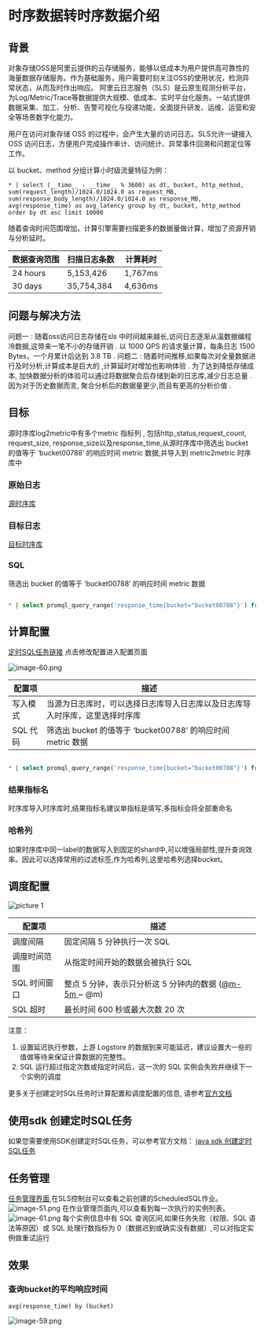#  时序数据转时序数据介绍

## 背景
对象存储OSS是阿里云提供的云存储服务，能够以低成本为用户提供高可靠性的海量数据存储服务。作为基础服务，用户需要时刻关注OSS的使用状况，检测异常状态，从而及时作出响应。
阿里云日志服务（SLS）是云原生观测分析平台，为Log/Metric/Trace等数据提供大规模、低成本、实时平台化服务。一站式提供数据采集、加工、分析、告警可视化与投递功能，全面提升研发、运维、运营和安全等场景数字化能力。
<!-- ![image.png](/img/src/scheduledsql/metric2metric/f1b70ca0011ce708a66ade857b4c1d3d5635f935996d2cf7cd0f96bfe1c0599d.png) -->
用户在访问对象存储 OSS 的过程中，会产生大量的访问日志。SLS允许一键接入OSS 访问日志，方便用户完成操作审计、访问统计、异常事件回溯和问题定位等工作。

以 bucket、method 分组计算小时级流量特征为例：
```
* | select (__time__ - __time__ % 3600) as dt, bucket, http_method, sum(request_length)/1024.0/1024.0 as request_MB, sum(response_body_length)/1024.0/1024.0 as response_MB, avg(response_time) as avg_latency group by dt, bucket, http_method order by dt asc limit 10000
```
随着查询时间范围增加，计算引擎需要扫描更多的数据量做计算，增加了资源开销与分析延时。

| 数据查询范围 | 扫描日志条数  | 计算耗时 |
| --- | --- | --- |
| 24 hours | 5,153,426 | 1,767ms |
| 30 days | 35,754,384 | 4,636ms |


## 问题与解决方法
问题一 : 随着oss访问日志存储在sls 中时间越来越长,访问日志逐渐从温数据编程冷数据,这带来一笔不小的存储开销 . 以 1000 QPS 的请求量计算，每条日志 1500 Bytes，一个月累计后达到 3.8 TB .
问题二 : 随着时间推移,如果每次对全量数据进行及时分析,计算成本是巨大的 ,计算延时对增加也影响体验 . 
为了达到降低存储成本, 加快数据分析的体验可以通过将数据聚合后存储到新的日志库,减少日志总量 . 因为对于历史数据而言, 聚合分析后的数据量更少,而且有更高的分析价值 . 
## 目标
源时序库log2metric中有多个metric 指标列 , 包括http_status,request_count, request_size, response_size以及response_time,从源时序库中筛选出 bucket 的值等于 ‘bucket00788’ 的响应时间 metric 数据,并导入到 metric2metric 时序库中

### 原始日志  
[源时序库](https://sls.aliyun.com/doc/playground/demo.html?dest=/lognext/project/scheduled-sql-demo/metric/log2metric_metricstore)
<!-- ![image.png](/img/src/scheduledsql/metric2metric/9d85c3bd3d21c688b03d8db27a9c4b44d7fe81f7c9502d44ddb88c4a344234be.png) -->

### 目标日志 
[目标时序库](https://sls.aliyun.com/doc/playground/demo.html?dest=/lognext/project/scheduled-sql-demo/metric/metirc2metric)
<!-- ![image.png](/img/src/scheduledsql/metric2metric/a6625915b5b8a4b43a821b7cb190cb8dfda373143ff0c7f9130d9b9c14eb4917.png) -->

### SQL
筛选出 bucket 的值等于 ‘bucket00788’ 的响应时间 metric 数据
```sql

* | select promql_query_range('response_time{bucket="bucket00788"}') from metrics limit 1000
```
## 计算配置
[定时SQL任务链接](https://sls.aliyun.com/doc/playground/demo.html?dest=/lognext/project/scheduled-sql-demo/scheduledsql/sql-1690515709-728271)
点击修改配置进入配置页面 
<!-- ![image.png](/img/src/scheduledsql/metric2metric/89407a9066246ad04ce56845b5ea7027e22adc989f93876ea73f7c4828334b62.png) -->

![image-60.png](/img/src/scheduledsql/metric2metric/42531ce5f7844f388927c75967d0ab81d0591143e94933f625a9ca570281d0bb.png)

| 配置项 | 描述 |
| --- | --- |
| 写入模式 | 当源为日志库时，可以选择日志库导入日志库以及日志库导入时序库，这里选择时序库 |
| SQL 代码 | 筛选出 bucket 的值等于 ‘bucket00788’ 的响应时间 metric 数据 |

```sql

* | select promql_query_range('response_time{bucket="bucket00788"}') from metrics limit 1000
```
### 结果指标名
时序库导入时序库时,结果指标名建议单指标是填写,多指标会将全部重命名

### 哈希列
如果时序库中同一label的数据写入到固定的shard中,可以增强局部性,提升查询效率。因此可以选择常用的过滤标签,作为哈希列,这里哈希列选择bucket。

## 调度配置
![picture 1](/img/src/scheduledsql/metric2metric/d6d973c2dfdf672f8909a56888a55e11d13e7767de511029e0fa50a111ae436b.png)

| 配置项 | 描述 |
| --- | --- |
| 调度间隔 | 固定间隔 5 分钟执行一次 SQL |
| 调度时间范围 | 从指定时间开始的数据会被执行 SQL |
| SQL 时间窗口 | 整点 5 分钟，表示只分析这 5 分钟内的数据 ([@m-5m ](/m-5m )~ @m)  |
| SQL 超时 | 最长时间 600 秒或最大次数 20 次 |


注意：

1. 设置延迟执行参数，上游 Logstore 的数据到来可能延迟，建议设置大一些的值做等待来保证计算数据的完整性。
2. SQL 运行超过指定次数或指定时间后，这一次的 SQL 实例会失败并继续下一个实例的调度

更多关于创建定时SQL任务时计算配置和调度配置的信息, 请参考[官方文档](https://help.aliyun.com/zh/sls/user-guide/process-and-save-data-from-a-logstore-to-another-logstore?spm=a2c4g.11186623.0.0.2c263cb3fUoe0I) 

## 使用sdk 创建定时SQL任务
如果您需要使用SDK创建定时SQL任务，可以参考官方文档：
[java sdk 创建定时SQL任务](https://help.aliyun.com/zh/sls/developer-reference/use-log-service-sdk-for-java-to-create-a-scheduled-sql-task?spm=a2c4g.11186623.0.0.23883cb3qpNgsY#task-2218965)  
## 任务管理
[任务管理界面 ](https://sls.aliyun.com/doc/playground/demo.html?dest=/lognext/project/scheduled-sql-demo/scheduledsql/sql-1690515709-728271)
在SLS控制台可以查看之前创建的ScheduledSQL作业。
![image-51.png](/img/src/scheduledsql/metric2metric/afe3c96717b14b387b7a857f297eae08636c2e6d0ef9c9dc206b1080ea82ba8f.png)
在作业管理页面内,可以查看到每一次执行的实例列表。
![image-61.png](/img/src/scheduledsql/metric2metric/58032d3b03fdc7e77d873a27564b6ca7b616985a340ba536e6667d886dd2bb9f.png)
每个实例信息中有 SQL 查询区间,如果任务失败（权限、SQL 语法等原因）或 SQL 处理行数指标为 0（数据迟到或确实没有数据）,可以对指定实例做重试运行

## 效果
### 查询bucket的平均响应时间
```
avg(response_time) by (bucket)
```

![image-59.png](/img/src/scheduledsql/metric2metric/8d050d6df98a9828391fb14f5aeb5b69d86d175e6a1983a742d306b638f01f7c.png)

